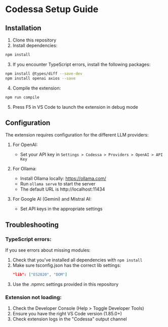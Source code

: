 # Codessa Setup Guide

## Installation

1. Clone this repository
2. Install dependencies:

```bash
npm install
```

3. If you encounter TypeScript errors, install the following packages:

```bash
npm install @types/diff --save-dev
npm install openai axios --save
```

4. Compile the extension:

```bash
npm run compile
```

5. Press F5 in VS Code to launch the extension in debug mode

## Configuration

The extension requires configuration for the different LLM providers:

1. For OpenAI:
   - Set your API key in `Settings > Codessa > Providers > OpenAI > API Key`

2. For Ollama:
   - Install Ollama locally: https://ollama.com/
   - Run `ollama serve` to start the server
   - The default URL is http://localhost:11434

3. For Google AI (Gemini) and Mistral AI:
   - Set API keys in the appropriate settings

## Troubleshooting

### TypeScript errors:

If you see errors about missing modules:

1. Check that you've installed all dependencies with `npm install`
2. Make sure tsconfig.json has the correct lib settings:
   ```json
   "lib": ["ES2020", "DOM"]
   ```
3. Use the .npmrc settings provided in this repository

### Extension not loading:

1. Check the Developer Console (Help > Toggle Developer Tools)
2. Ensure you have the right VS Code version (1.85.0+)
3. Check extension logs in the "Codessa" output channel 
